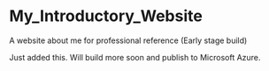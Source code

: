 # My_Introductory_Website
A website about me for professional reference (Early stage build)

Just added this. Will build more soon and publish to Microsoft Azure.
